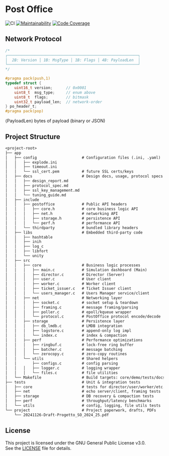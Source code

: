 # Post Office

![CI](https://github.com/seintian/post-office/actions/workflows/ci.yml/badge.svg)
[![Maintainability](https://qlty.sh/gh/Seintian/projects/post-office/maintainability.svg)](https://qlty.sh/gh/Seintian/projects/post-office)
[![Code Coverage](https://qlty.sh/gh/Seintian/projects/post-office/coverage.svg)](https://qlty.sh/gh/Seintian/projects/post-office)

## Network Protocol

```c
/*
┌──────────────────────────────────────────────────────────┐
│  2B: Version │ 1B: MsgType │ 1B: Flags │ 4B: PayloadLen  │
└──────────────────────────────────────────────────────────┘
*/

#pragma pack(push,1)
typedef struct {
    uint16_t version;      // 0x0001
    uint8_t  msg_type;     // enum above
    uint8_t  flags;        // bitmask
    uint32_t payload_len;  // network-order
} po_header_t;
#pragma pack(pop)
```

⟨PayloadLen⟩ bytes of payload (binary or JSON)

## Project Structure

```txt
<project-root>
├── app
│   ├── config                    # Configuration files (.ini, .yaml)
│   │   ├── explode.ini
│   │   ├── timeout.ini
│   │   └── ssl_cert.pem          # future SSL certs/keys
│   ├── docs                      # Design docs, usage, protocol specs
│   │   ├── design_report.md
│   │   ├── protocol_spec.md
│   │   ├── ssl_key_management.md
│   │   └── tuning_guide.md
│   ├── include
│   │   ├── postoffice            # Public API headers
│   │   │   ├── core.h            # core business logic API
│   │   │   ├── net.h             # networking API
│   │   │   ├── storage.h         # persistence API
│   │   │   └── perf.h            # performance API
│   │   └── thirdparty            # bundled library headers
│   ├── libs                      # Embedded third‑party code
│   │   ├── hashtable
│   │   ├── inih
│   │   ├── log_c
│   │   ├── libfort
│   │   └── unity
│   ├── src
│   │   ├── core                  # Business logic processes
│   │   │   ├── main.c            # Simulation dashboard (Main)
│   │   │   ├── director.c        # Director (Server)
│   │   │   ├── user.c            # User client
│   │   │   ├── worker.c          # Worker client
│   │   │   ├── ticket_issuer.c   # Ticket Issuer client
│   │   │   └── users_manager.c   # Users Manager service/client
│   │   ├── net                   # Networking layer
│   │   │   ├── socket.c          # socket setup & teardown
│   │   │   ├── framing.c         # message framing/parsing
│   │   │   ├── poller.c          # epoll/kqueue wrapper
│   │   │   └── protocol.c        # PostOffice protocol encode/decode
│   │   ├── storage               # Persistence layer
│   │   │   ├── db_lmdb.c         # LMDB integration
│   │   │   ├── logstore.c        # append‑only log impl
│   │   │   └── index.c           # index & compaction
│   │   ├── perf                  # Performance optimizations
│   │   │   ├── ringbuf.c         # lock‑free ring buffer
│   │   │   ├── batcher.c         # message batching
│   │   │   └── zerocopy.c        # zero‑copy routines
│   │   └── utils                 # Shared helpers
│   │       ├── configs.c         # config parsing
│   │   │   ├── logger.c          # logging wrapper
│   │   │   └── files.c           # file utilities
│   └── Makefile                  # Build targets: core/demo/tests/docs
├── tests                         # Unit & integration tests
│   ├── core                      # tests for director/user/worker/etc.
│   ├── net                       # echo server/client, framing tests
│   ├── storage                   # DB recovery & compaction tests
│   ├── perf                      # throughput/latency benchmarks
│   └── utils                     # config, logging, file utils tests
└── project                       # Project paperwork, drafts, PDFs
    └── 20241126-Draft-Progetto_SO_2024_25.pdf
```

## License

This project is licensed under the GNU General Public License v3.0.  
See the [LICENSE](LICENSE) file for details.

